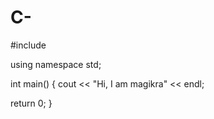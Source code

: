 # C-
#include <iostream>

using namespace std;

int main()
{
   cout << "Hi, I am magikra" << endl; 
   
   return 0;
}

